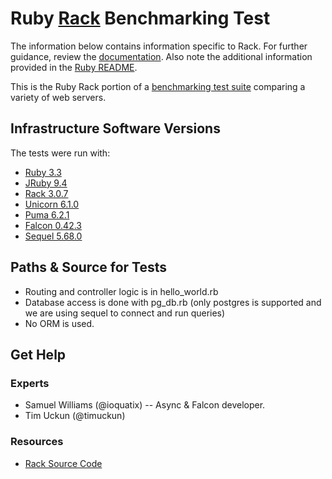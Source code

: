 # Ruby [Rack](http://rack.github.io/) Benchmarking Test

The information below contains information specific to Rack.
For further guidance, review the
[documentation](https://github.com/TechEmpower/FrameworkBenchmarks/wiki).
Also note the additional information provided in the [Ruby README](../).

This is the Ruby Rack portion of a [benchmarking test suite](../../)
comparing a variety of web servers.

## Infrastructure Software Versions
The tests were run with:

* [Ruby 3.3](http://www.ruby-lang.org/)
* [JRuby 9.4](http://jruby.org/)
* [Rack 3.0.7](http://rack.github.com/)
* [Unicorn 6.1.0](http://unicorn.bogomips.org/)
* [Puma 6.2.1](http://puma.io/)
* [Falcon 0.42.3](https://github.com/socketry/falcon)
* [Sequel 5.68.0](https://sequel.jeremyevans.net/)



## Paths & Source for Tests

* Routing and controller logic is in hello_world.rb
* Database access is done with pg_db.rb (only postgres is supported and we are using sequel to connect and run queries)
* No ORM is used.

## Get Help

### Experts

* Samuel Williams (@ioquatix) -- Async & Falcon developer.
* Tim Uckun (@timuckun)


### Resources

* [Rack Source Code](https://github.com/rack/rack)


